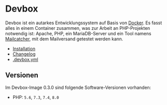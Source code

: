 # Devbox

Devbox ist ein autarkes Entwicklungssystem auf Basis von [Docker][1]. Es fasst
alles in einem Container zusammen, was zur Arbeit an PHP-Projekten notwendig
ist: Apache, PHP, ein MariaDB-Server und ein Tool namens [Mailcatcher][2], mit
dem Mailversand getestet werden kann.

* [Installation](doc/install.md)
* [Changelog](doc/changelog.md)
* [.devbox.yml](doc/schema.md)

## Versionen

Im Devbox-Image 0.3.0 sind folgende Software-Versionen vorhanden:

* PHP: `5.6`, `7.3`, `7.4`, `8.0`

[1]: https://www.docker.com/
[2]: https://mailcatcher.me/
